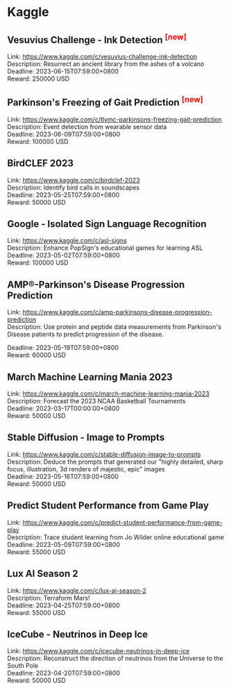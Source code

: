 # Kaggle



## Vesuvius Challenge - Ink Detection <sup style="color:red">[new]<sup>  

Link: https://www.kaggle.com/c/vesuvius-challenge-ink-detection  
Description: Resurrect an ancient library from the ashes of a volcano  
Deadline: 2023-06-15T07:59:00+0800  
Reward: 250000 USD  


## Parkinson's Freezing of Gait Prediction <sup style="color:red">[new]<sup>  

Link: https://www.kaggle.com/c/tlvmc-parkinsons-freezing-gait-prediction  
Description: Event detection from wearable sensor data   
Deadline: 2023-06-09T07:59:00+0800  
Reward: 100000 USD  


## BirdCLEF 2023

Link: https://www.kaggle.com/c/birdclef-2023  
Description: Identify bird calls in soundscapes  
Deadline: 2023-05-25T07:59:00+0800  
Reward: 50000 USD  


## Google - Isolated Sign Language Recognition

Link: https://www.kaggle.com/c/asl-signs  
Description: Enhance PopSign's educational games for learning ASL  
Deadline: 2023-05-02T07:59:00+0800  
Reward: 100000 USD  


## AMP®-Parkinson's Disease Progression Prediction

Link: https://www.kaggle.com/c/amp-parkinsons-disease-progression-prediction  
Description: Use protein and peptide data measurements from Parkinson's Disease patients to predict progression of the disease.
  
Deadline: 2023-05-19T07:59:00+0800  
Reward: 60000 USD  


## March Machine Learning Mania 2023

Link: https://www.kaggle.com/c/march-machine-learning-mania-2023  
Description: Forecast the 2023 NCAA Basketball Tournaments  
Deadline: 2023-03-17T00:00:00+0800  
Reward: 50000 USD  


## Stable Diffusion - Image to Prompts

Link: https://www.kaggle.com/c/stable-diffusion-image-to-prompts  
Description: Deduce the prompts that generated our "highly detailed, sharp focus, illustration, 3d renders of majestic, epic" images  
Deadline: 2023-05-16T07:59:00+0800  
Reward: 50000 USD  


## Predict Student Performance from Game Play

Link: https://www.kaggle.com/c/predict-student-performance-from-game-play  
Description: Trace student learning from Jo Wilder online educational game  
Deadline: 2023-05-09T07:59:00+0800  
Reward: 55000 USD  


## Lux AI Season 2

Link: https://www.kaggle.com/c/lux-ai-season-2  
Description: Terraform Mars!  
Deadline: 2023-04-25T07:59:00+0800  
Reward: 55000 USD  


## IceCube - Neutrinos in Deep Ice

Link: https://www.kaggle.com/c/icecube-neutrinos-in-deep-ice  
Description: Reconstruct the direction of neutrinos from the Universe to the South Pole  
Deadline: 2023-04-20T07:59:00+0800  
Reward: 50000 USD  

